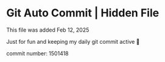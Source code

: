 # Git Auto Commit | Hidden File

This file was added Feb 12, 2025

Just for fun and keeping my daily git commit active 🤪

commit number: 1501418
